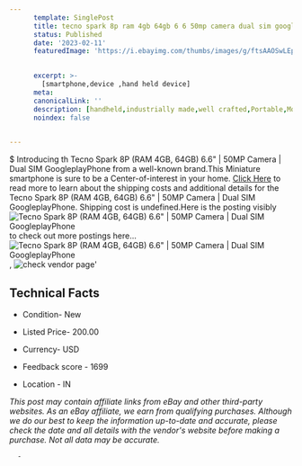 ```yaml
---
      template: SinglePost
      title: tecno spark 8p ram 4gb 64gb 6 6 50mp camera dual sim googleplayphone
      status: Published
      date: '2023-02-11'
      featuredImage: 'https://i.ebayimg.com/thumbs/images/g/ftsAAOSwLEpi3nCQ/s-l225.jpg'
       

      excerpt: >-
        [smartphone,device ,hand held device]
      meta:
      canonicalLink: ''
      description: [handheld,industrially made,well crafted,Portable,Mobile,Compact,Convenient,Lightweight,Maneuverable,Man-portable,Miniature,Carriable,Hand-held,Light,Holdable,Transportable,Mobile device,Pocket-sized,On-the-go,Wireless,Cordless,Compact size,Convenient size, smartphone,device ,hand held device]
      noindex: false
      

---
```

$
      Introducing th Tecno Spark 8P (RAM 4GB, 64GB) 6.6" | 50MP Camera | Dual SIM GoogleplayPhone from a well-known brand.This Miniature smartphone is sure to be a Center-of-interest in your home. [Click Here](https://www.ebay.com/itm/185513134731?hash=item2b3171ca8b%3Ag%3AftsAAOSwLEpi3nCQ&mkevt=1&mkcid=1&mkrid=711-53200-19255-0&campid=%253CePNCampaignId%253E&customid=%253CreferenceId%253E&toolid=10049) to read more to learn about the shipping costs and additional details for the Tecno Spark 8P (RAM 4GB, 64GB) 6.6" | 50MP Camera | Dual SIM GoogleplayPhone. Shipping cost is undefined.Here is the posting visibly ![Tecno Spark 8P (RAM 4GB, 64GB) 6.6" | 50MP Camera | Dual SIM GoogleplayPhone](https://i.ebayimg.com/thumbs/images/g/ftsAAOSwLEpi3nCQ/s-l225.jpg) to check out more postings here... ![Tecno Spark 8P (RAM 4GB, 64GB) 6.6" | 50MP Camera | Dual SIM GoogleplayPhone](https://i.ebayimg.com/images/g/ftsAAOSwLEpi3nCQ/s-l1200.jpg), ![check vendor page](https://origin-galleryplus.ebayimg.com/ws/web/185513134731_2_0_1/225x225.jpg,https://origin-galleryplus.ebayimg.com/ws/web/185513134731_3_0_1/225x225.jpg,https://origin-galleryplus.ebayimg.com/ws/web/185513134731_4_0_1/225x225.jpg,https://origin-galleryplus.ebayimg.com/ws/web/185513134731_5_0_1/225x225.jpg,https://origin-galleryplus.ebayimg.com/ws/web/185513134731_6_0_1/225x225.jpg,https://origin-galleryplus.ebayimg.com/ws/web/185513134731_7_0_1/225x225.jpg,https://origin-galleryplus.ebayimg.com/ws/web/185513134731_8_0_1/225x225.jpg,https://origin-galleryplus.ebayimg.com/ws/web/185513134731_9_0_1/225x225.jpg,https://origin-galleryplus.ebayimg.com/ws/web/185513134731_10_0_1/225x225.jpg,https://origin-galleryplus.ebayimg.com/ws/web/185513134731_11_0_1/225x225.jpg,https://origin-galleryplus.ebayimg.com/ws/web/185513134731_12_0_1/225x225.jpg)'

      

 ## Technical Facts 



     
      

 - Condition- New 


      

 - Listed Price- 200.00 


      

 - Currency- USD 


      

 - Feedback score - 1699 


      

 - Location - IN 


      
      

 *_This post may contain affiliate links from eBay and other third-party websites. As an eBay affiliate, we earn from qualifying purchases. Although we do our best to keep the information up-to-date and accurate, please check the date and all details with the vendor's website before making a purchase. Not all data may be accurate._*




      -
